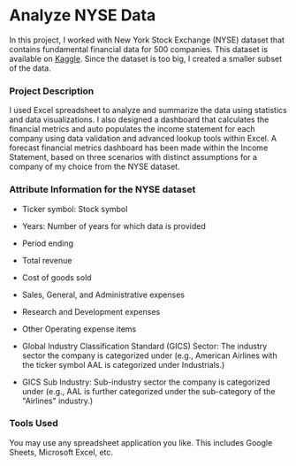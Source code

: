 # Analyze NYSE Data



In this project, I worked with New York Stock Exchange (NYSE) dataset that contains fundamental financial data for 500 companies. This dataset is available on [Kaggle](https://www.kaggle.com/datasets/dgawlik/nyse). 
Since the dataset is too big, I created a smaller subset of the data.

### Project Description

I used Excel spreadsheet to analyze and summarize the data using statistics and data visualizations. I also designed a dashboard that calculates the financial metrics and auto populates the income statement for each company using data validation and advanced lookup tools within Excel. 
A forecast financial metrics dashboard has been made within the Income Statement, based on three scenarios with distinct assumptions for a company of my choice from the NYSE dataset.

### Attribute Information for the NYSE dataset

- Ticker symbol: Stock symbol

- Years: Number of years for which data is provided

- Period ending

- Total revenue

- Cost of goods sold

- Sales, General, and Administrative expenses

- Research and Development expenses

- Other Operating expense items

- Global Industry Classification Standard (GICS) Sector: The industry sector the company is categorized under (e.g., American Airlines with the ticker symbol AAL is categorized under Industrials.)

- GICS Sub Industry: Sub-industry sector the company is categorized under (e.g., AAL is further categorized under the sub-category of the "Airlines" industry.)


### Tools Used 

You may use any spreadsheet application you like. This includes Google Sheets, Microsoft Excel, etc.
